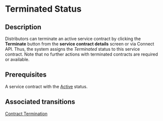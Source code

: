 # Terminated Status 
## Description
Distributors can terminate an active service contract by clicking the **Terminate** button from the **service contract details** screen or via Connect API. Thus, the system assigns the *Terminated* status to this service contract. 
Note that no further actions with terminated contracts are required or available.
## Prerequisites
A service contract with the [Active](s-c-active.html) status.
## Associated transitions
[Contract Termination](t-5-act-terminated.html)
